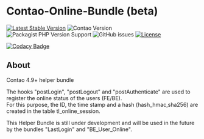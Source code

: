 # Contao-Online-Bundle (beta)

[![Latest Stable Version](https://poser.pugx.org/bugbuster/contao-online-bundle/v/stable.svg)](https://packagist.org/packages/bugbuster/contao-online-bundle)
![Contao Version](https://img.shields.io/badge/Contao-4.9%2B-orange)
![Packagist PHP Version Support](https://img.shields.io/packagist/php-v/bugbuster/contao-online-bundle)
![GitHub issues](https://img.shields.io/github/issues/BugBuster1701/contao-online-bundle)
[![License](https://poser.pugx.org/bugbuster/contao-online-bundle/license.svg)](https://packagist.org/packages/bugbuster/contao-online-bundle)

[![Codacy Badge](https://app.codacy.com/project/badge/Grade/e3d0161b9fad4df8a9dab380f433a495)](https://www.codacy.com/manual/BugBuster1701/contao-online-bundle?utm_source=github.com&amp;utm_medium=referral&amp;utm_content=BugBuster1701/contao-online-bundle&amp;utm_campaign=Badge_Grade)


## About 

Contao 4.9+ helper bundle

The hooks "postLogin", "postLogout" and "postAuthenticate" are used to register the online status of the users (FE/BE).  
For this purpose, the ID, the time stamp and a hash (hash_hmac,sha256) are created in the table tl_online_session.

This Helper Bundle is still under development and will be used in the future by the bundles "LastLogin" and "BE_User_Online".

